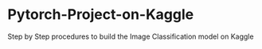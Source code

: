 # Pytorch-Project-on-Kaggle
Step by Step procedures to build the Image Classification model on Kaggle

